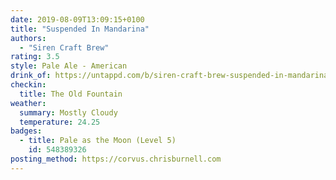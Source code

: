 ```yaml
---
date: 2019-08-09T13:09:15+0100
title: "Suspended In Mandarina"
authors:
  - "Siren Craft Brew"
rating: 3.5
style: Pale Ale - American
drink_of: https://untappd.com/b/siren-craft-brew-suspended-in-mandarina/3362357
checkin:
  title: The Old Fountain
weather:
  summary: Mostly Cloudy
  temperature: 24.25
badges:
  - title: Pale as the Moon (Level 5)
    id: 548389326
posting_method: https://corvus.chrisburnell.com
---
```

